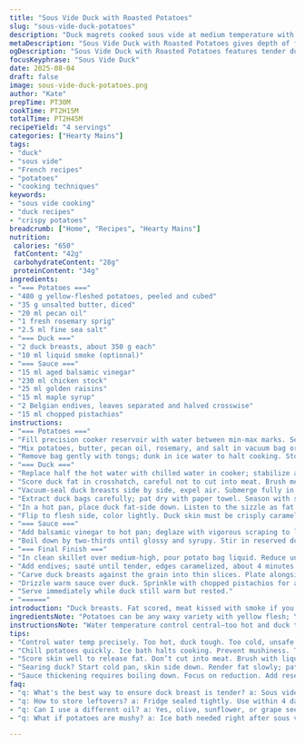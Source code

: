 ```yaml
---
title: "Sous Vide Duck with Roasted Potatoes"
slug: "sous-vide-duck-potatoes"
description: "Duck magrets cooked sous vide at medium temperature with golden roasted potatoes and sautéed chicory. Uses pecan oil instead of olive, and maple syrup in the sauce for a subtle smoky-sweet hint. Potatoes infused with rosemary replacing thyme. Cooked in two stages with controlled temperatures to retain texture and juiciness. Ends with pan sear for crisp skin and caramelized potatoes with nutty pistachios on top. Balanced, textured, straightforward technique for no-fail results."
metaDescription: "Sous Vide Duck with Roasted Potatoes gives depth of flavor with rosemary and pecan oil. Perfectly juicy duck paired with crispy potatoes."
ogDescription: "Sous Vide Duck with Roasted Potatoes features tender duck, crispy potatoes, and a silky sauce for a truly indulgent experience."
focusKeyphrase: "Sous Vide Duck"
date: 2025-08-04
draft: false
image: sous-vide-duck-potatoes.png
author: "Kate"
prepTime: PT30M
cookTime: PT2H15M
totalTime: PT2H45M
recipeYield: "4 servings"
categories: ["Hearty Mains"]
tags:
- "duck"
- "sous vide"
- "French recipes"
- "potatoes"
- "cooking techniques"
keywords:
- "sous vide cooking"
- "duck recipes"
- "crispy potatoes"
breadcrumb: ["Home", "Recipes", "Hearty Mains"]
nutrition: 
 calories: "650"
 fatContent: "42g"
 carbohydrateContent: "28g"
 proteinContent: "34g"
ingredients:
- "=== Potatoes ==="
- "480 g yellow-fleshed potatoes, peeled and cubed"
- "35 g unsalted butter, diced"
- "20 ml pecan oil"
- "1 fresh rosemary sprig"
- "2.5 ml fine sea salt"
- "=== Duck ==="
- "2 duck breasts, about 350 g each"
- "10 ml liquid smoke (optional)"
- "=== Sauce ==="
- "15 ml aged balsamic vinegar"
- "230 ml chicken stock"
- "25 ml golden raisins"
- "15 ml maple syrup"
- "2 Belgian endives, leaves separated and halved crosswise"
- "15 ml chopped pistachios"
instructions:
- "=== Potatoes ==="
- "Fill precision cooker reservoir with water between min-max marks. Set to 85 °C (185 °F), allow to preheat while prepping potatoes."
- "Mix potatoes, butter, pecan oil, rosemary, and salt in vacuum bag or large freezer bag with air removed. Submerge bag completely; cook for 65 minutes. Listen for gentle bubbling but not a rolling boil."
- "Remove bag gently with tongs; dunk in ice water to halt cooking. Store in fridge if prepping early, good up to 4 days sealed."
- "=== Duck ==="
- "Replace half the hot water with chilled water in cooker; stabilize at 53 °C (127 °F) for medium-rare doneness. Preheat while prepping duck."
- "Score duck fat in crosshatch, careful not to cut into meat. Brush meat side with liquid smoke if using—adds that smoky whisper without a smoker."
- "Vacuum-seal duck breasts side by side, expel air. Submerge fully in water bath for 55 minutes."
- "Extract duck bags carefully; pat dry with paper towel. Season with salt and cracked pepper."
- "In a hot pan, place duck fat-side down. Listen to the sizzle as fat renders. Scoop and reserve the melting fat bits—use in sauce."
- "Flip to flesh side, color lightly. Duck skin must be crisply caramelized, look for deep golden-brown, not burnt. Rest on plate 5 minutes; carryover cooks slightly."
- "=== Sauce ==="
- "Add balsamic vinegar to hot pan; deglaze with vigorous scraping to lift fond. Pour in chicken stock, add raisins and maple syrup."
- "Boil down by two-thirds until glossy and syrupy. Stir in reserved duck fat for rich silkiness. Salt and pepper to taste."
- "=== Final Finish ==="
- "In clean skillet over medium-high, pour potato bag liquid. Reduce until gone, then add potatoes back to pan. Roast potatoes turning often until golden, crisp on edges. Texture should be creamy inside, crisp outside."
- "Add endives; sauté until tender, edges caramelized, about 4 minutes. Endives add bitterness counterpoint. Adjust seasoning if needed."
- "Carve duck breasts against the grain into thin slices. Plate alongside potatoes and endives."
- "Drizzle warm sauce over duck. Sprinkle with chopped pistachios for a crunchy note and subtle earthiness."
- "Serve immediately while duck still warm but rested."
- "======"
introduction: "Duck breasts. Fat scored, meat kissed with smoke if you like. Cooked low and slow in sous vide bath, holding rare-slant medium with perfect juiciness locked in. Potatoes? Subtle twist—rosemary instead of thyme, pecan oil for nuttiness over olive. Tossed in bath, then pan-done for crunch. Endives just right, bitter edges rounded by gentle pan heat. Sauce thickened to coating silk, maple and raisins fold in sweet warmth. Pistachios finish giving textural buzz. No frantic rush. Listen for sizzle, watch skin change from pale to dark gold. Carve thin. Master timing tricks here. Kitchen sounds, aromas, textures guide to the end."
ingredientsNote: "Potatoes can be any waxy variety with yellow flesh; Yukon Gold or similar is best for holding shape but tender inside. Pecan oil substitutes olive oil delivering nuttier, deeper aromatic note; can swap back for olive if unavailable. Butter adds richness—important for flavor and helping brown exterior. Rosemary replaces thyme to alter fragrance profile—its piney aroma pairs well with duck. Liquid smoke optional, a drop or two mimics that embered flavor without doing BBQ. Endives bitter notes are balanced by maple syrup in the sauce, which replaces honey for a less floral and more caramelly sweetness. Raisins can be golden or black; soak briefly in warm water if one wants plumper texture. Pistachios add crunch and slight earthiness; can swap for toasted almonds or walnuts. Chicken stock should be low-sodium so you control salt levels."
instructionsNote: "Water temperature control central—too hot and duck turns tough; too low and no pasteurization, unsafe. Taking time to plunge potatoes into ice water after sous vide halts cooking to avoid mushy texture. When searing duck, patience necessary—start skin-side down in cold pan if you want to regulate rendering slowly; we use medium for speed here but watch carefully. Remove fat as it renders for rich sauce, avoid burning fat bits or sauce gets bitter. Pan liquid from potatoes is gold—reduce fully for concentrated flavors and to avoid watery final dish. Endives added last preserves texture and prevents them turning limp. Carving thin against grain ensures tenderness. Sauce, potatoes, duck, and nuts converge final taste and feel—each layer important. Keep plates warm to avoid temperature drop. Rest stands can't be skipped; under-rested duck will lose juices onto plate."
tips:
- "Control water temp precisely. Too hot, duck tough. Too cold, unsafe. Timing matters. Listen for bubbling. Watch for visual cues, like fat rendering."
- "Chill potatoes quickly. Ice bath halts cooking. Prevent mushiness. Texture needs to stay. Roast while monitoring. Crisp outside, creamy inside."
- "Score skin well to release fat. Don’t cut into meat. Brush with liquid smoke? Adds complexity. Cooking time crucial, watch for doneness markers."
- "Searing duck? Start cold pan, skin side down. Render fat slowly; patience is key. Brown carefully. Golden, not burnt, affects taste."
- "Sauce thickening requires boiling down. Focus on reduction. Add reserved duck fat for richness. Stir well. Seasoning adjustments permit desired flavors."
faq:
- "q: What's the best way to ensure duck breast is tender? a: Sous vide method crucial. Watch temp closely. Rest after cooking; juices redistribute."
- "q: How to store leftovers? a: Fridge sealed tightly. Use within 4 days. Freezing also works. Wrap well to avoid freezer burn."
- "q: Can I use a different oil? a: Yes, olive, sunflower, or grape seed work too. Pecan oil has nuttiness—unique touch. Try alternatives but note flavor shifts."
- "q: What if potatoes are mushy? a: Ice bath needed right after sous vide. Should retain structure. If overcooked, texture is off. Adjust timing next time."

---
```

